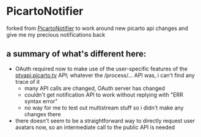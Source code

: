 # PicartoNotifier

forked from [PicartoNotifier](https://github.com/Banderi/PicartoNotifier) to work around new picarto api changes and give me my precious notifications back

## a summary of what's different here:
* OAuth required now to make use of the user-specific features of the [ptvapi.picarto.tv](https://ptvapi.picarto.tv/) API; whatever the /process/... API was, i can't find any trace of it
  * many API calls are changed, OAuth server has changed
  * couldn't get notification API to work without replying with "ERR syntax error"
  * no way for me to test out multistream stuff so i didn't make any changes there
* there doesn't seem to be a straightforward way to directly request user avatars now, so an intermediate call to the public API is needed
